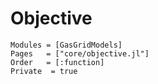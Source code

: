 # Objective

```@autodocs
Modules = [GasGridModels]
Pages   = ["core/objective.jl"]
Order   = [:function]
Private  = true
```
